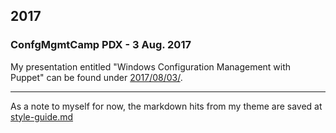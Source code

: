 ## 2017

### ConfgMgmtCamp PDX - 3 Aug. 2017

My presentation entitled "Windows Configuration Management with Puppet" can be
found under [2017/08/03/](2017/08/03/).

* * *

As a note to myself for now, the markdown hits from my theme are saved at
  [style-guide.md](style-guide)
